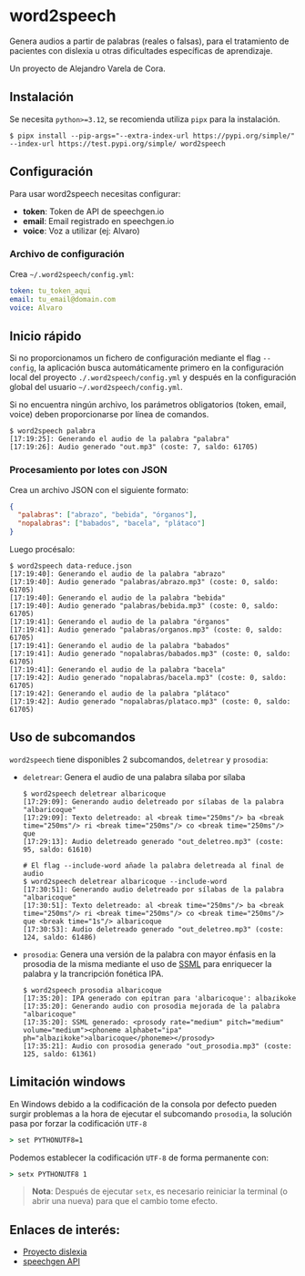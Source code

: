# word2speech

Genera audios a partir de palabras (reales o falsas), para el tratamiento de pacientes con dislexia u otras dificultades específicas de aprendizaje.

Un proyecto de Alejandro Varela de Cora.

## Instalación

Se necesita `python>=3.12`, se recomienda utiliza `pipx` para la instalación.

```shell
$ pipx install --pip-args="--extra-index-url https://pypi.org/simple/" --index-url https://test.pypi.org/simple/ word2speech
```

## Configuración

Para usar word2speech necesitas configurar:
- **token**: Token de API de speechgen.io
- **email**: Email registrado en speechgen.io
- **voice**: Voz a utilizar (ej: Alvaro)

### Archivo de configuración
Crea `~/.word2speech/config.yml`:
```yaml
token: tu_token_aqui
email: tu_email@domain.com
voice: Alvaro
```

## Inicio rápido

Si no proporcionamos un fichero de configuración mediante el flag `--config`, la aplicación busca automáticamente primero en la configuración local del proyecto `./.word2speech/config.yml` y después en la configuración global del usuario `~/.word2speech/config.yml`.

Si no encuentra ningún archivo, los parámetros obligatorios (token, email, voice) deben proporcionarse por línea de comandos.

```shell
$ word2speech palabra
[17:19:25]: Generando el audio de la palabra "palabra"
[17:19:26]: Audio generado "out.mp3" (coste: 7, saldo: 61705)
```

### Procesamiento por lotes con JSON

Crea un archivo JSON con el siguiente formato:
```json
{
  "palabras": ["abrazo", "bebida", "órganos"],
  "nopalabras": ["babados", "bacela", "plátaco"]
}
```

Luego procésalo:

```shell
$ word2speech data-reduce.json
[17:19:40]: Generando el audio de la palabra "abrazo"
[17:19:40]: Audio generado "palabras/abrazo.mp3" (coste: 0, saldo: 61705)
[17:19:40]: Generando el audio de la palabra "bebida"
[17:19:40]: Audio generado "palabras/bebida.mp3" (coste: 0, saldo: 61705)
[17:19:41]: Generando el audio de la palabra "órganos"
[17:19:41]: Audio generado "palabras/organos.mp3" (coste: 0, saldo: 61705)
[17:19:41]: Generando el audio de la palabra "babados"
[17:19:41]: Audio generado "nopalabras/babados.mp3" (coste: 0, saldo: 61705)
[17:19:41]: Generando el audio de la palabra "bacela"
[17:19:42]: Audio generado "nopalabras/bacela.mp3" (coste: 0, saldo: 61705)
[17:19:42]: Generando el audio de la palabra "plátaco"
[17:19:42]: Audio generado "nopalabras/plataco.mp3" (coste: 0, saldo: 61705)
```

## Uso de subcomandos

`word2speech` tiene disponibles 2 subcomandos, `deletrear` y `prosodia`:

- `deletrear`: Genera el audio de una palabra sílaba por sílaba
  ```shell
  $ word2speech deletrear albaricoque
  [17:29:09]: Generando audio deletreado por sílabas de la palabra "albaricoque"
  [17:29:09]: Texto deletreado: al <break time="250ms"/> ba <break time="250ms"/> ri <break time="250ms"/> co <break time="250ms"/> que
  [17:29:13]: Audio deletreado generado "out_deletreo.mp3" (coste: 95, saldo: 61610)

  # El flag --include-word añade la palabra deletreada al final de audio
  $ word2speech deletrear albaricoque --include-word
  [17:30:51]: Generando audio deletreado por sílabas de la palabra "albaricoque"
  [17:30:51]: Texto deletreado: al <break time="250ms"/> ba <break time="250ms"/> ri <break time="250ms"/> co <break time="250ms"/> que <break time="1s"/> albaricoque
  [17:30:53]: Audio deletreado generado "out_deletreo.mp3" (coste: 124, saldo: 61486)
  ```
- `prosodia`: Genera una versión de la palabra con mayor énfasis en la prosodia de la misma mediante el uso de [SSML](https://www.w3.org/TR/speech-synthesis/) para enriquecer la palabra y la trancripción fonética IPA.
  ```shell
  $ word2speech prosodia albaricoque
  [17:35:20]: IPA generado con epitran para 'albaricoque': albaɾikoke
  [17:35:20]: Generando audio con prosodia mejorada de la palabra "albaricoque"
  [17:35:20]: SSML generado: <prosody rate="medium" pitch="medium" volume="medium"><phoneme alphabet="ipa" ph="albaɾikoke">albaricoque</phoneme></prosody>
  [17:35:21]: Audio con prosodia generado "out_prosodia.mp3" (coste: 125, saldo: 61361)
  ```

## Limitación windows

En Windows debido a la codificación de la consola por defecto pueden surgir problemas a la hora de ejecutar el subcomando `prosodia`, la solución pasa por forzar la codificación `UTF-8`

```cmd
> set PYTHONUTF8=1
```

Podemos establecer la codificación `UTF-8` de forma permanente con:

```cmd
> setx PYTHONUTF8 1
```

> **Nota**: Después de ejecutar `setx`, es necesario reiniciar la terminal (o abrir una nueva) para que el cambio tome efecto.


## Enlaces de interés:

- [Proyecto dislexia](https://github.com/adecora/proyecto-dislexia)
- [speechgen API](https://speechgen.io/es/node/api/)
